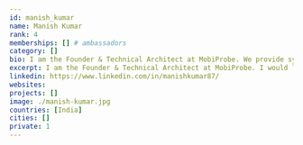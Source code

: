 ```yaml
---
id: manish_kumar
name: Manish Kumar
rank: 4
memberships: [] # ambassadors
category: []
bio: I am the Founder & Technical Architect at MobiProbe. We provide system performance and engagement measurement tools for Software Systems, Applications and Connected devices. ThreeFold Foundation fell in love with Threefold I see great potential in ThreeFold technology and believe it can be an agent of positive impact in our society.
excerpt: I am the Founder & Technical Architect at MobiProbe. I would like to devote my time and resources for evangelism, adoption and promulgation of ThreeFold technology.
linkedin: https://www.linkedin.com/in/manishkumar87/
websites: 
projects: []
image: ./manish-kumar.jpg
countries: [India]
cities: []
private: 1
---
```

